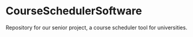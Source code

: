 # CourseSchedulerSoftware
Repository for our senior project, a course scheduler tool for universities.
